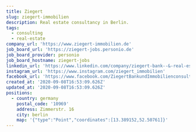 ```yaml
---
title: Ziegert
slug: ziegert-immobilien
description: Real estate consultancy in Berlin.
tags:
  - consulting
  - real-estate
company_url: 'https://www.ziegert-immobilien.de'
job_board_url: 'https://ziegert-jobs.personio.de'
job_board_provider: personio
job_board_hostname: ziegert-jobs
linkedin_url: 'https://www.linkedin.com/company/ziegert-bank--&-real-estate-consulting-gmbh'
instagram_url: 'https://www.instagram.com/ziegert_immobilien'
facebook_url: 'https://www.facebook.com/ZiegertBankundImmobilienconsulting/'
created_at: '2020-09-08T16:53:09.626Z'
updated_at: '2020-09-08T16:53:09.626Z'
positions:
  - country: germany
    postal_code: '10969'
    address: Zimmerstr. 16
    city: berlin
    map: '{"type":"Point","coordinates":[13.389152,52.50761]}'
---
```


